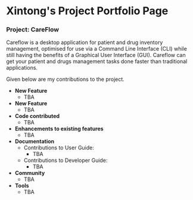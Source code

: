 # Xintong's Project Portfolio Page

### Project: CareFlow

Careflow is a desktop application for patient and drug inventory management, optimised for use via a Command Line Interface (CLI) while still having the benefits of a Graphical User Interface (GUI). Careflow can get your patient and drugs management tasks done faster than traditional applications.

Given below are my contributions to the project.

- **New Feature**
  - TBA
- **New Feature**
  - TBA
- **Code contributed**
  - TBA
- **Enhancements to existing features**
  - TBA
- **Documentation**
  - Contributions to User Guide:
    - TBA
  - Contributions to Developer Guide:
    - TBA
- **Community**
  - TBA
- **Tools**
  - TBA